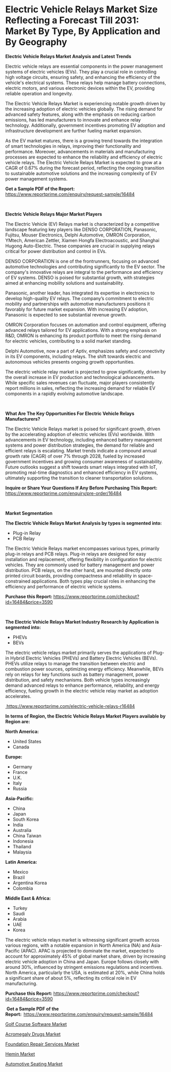 <p><h1>Electric Vehicle Relays Market Size Reflecting a Forecast Till 2031: Market By Type, By Application and By Geography</h1></p><p><strong>Electric Vehicle Relays Market Analysis and Latest Trends</strong></p>
<p><p>Electric vehicle relays are essential components in the power management systems of electric vehicles (EVs). They play a crucial role in controlling high voltage circuits, ensuring safety, and enhancing the efficiency of the vehicle's electrical systems. These relays help manage battery connections, electric motors, and various electronic devices within the EV, providing reliable operation and longevity.</p><p>The Electric Vehicle Relays Market is experiencing notable growth driven by the increasing adoption of electric vehicles globally. The rising demand for advanced safety features, along with the emphasis on reducing carbon emissions, has led manufacturers to innovate and enhance relay technology. Additionally, government incentives promoting EV adoption and infrastructure development are further fueling market expansion.</p><p>As the EV market matures, there is a growing trend towards the integration of smart technologies in relays, improving their functionality and performance. Moreover, advancements in materials and manufacturing processes are expected to enhance the reliability and efficiency of electric vehicle relays. The Electric Vehicle Relays Market is expected to grow at a CAGR of 0.67% during the forecast period, reflecting the ongoing transition to sustainable automotive solutions and the increasing complexity of EV power management systems.</p></p>
<p><strong>Get a Sample PDF of the Report:&nbsp;</strong> <a href="https://www.reportprime.com/enquiry/request-sample/16484?utm_campaign=1094&utm_medium=2&utm_source=Github&utm_content=ia&utm_term=23112024&utm_id=electric-vehicle-relays">https://www.reportprime.com/enquiry/request-sample/16484</a></p>
<p>&nbsp;</p>
<p><strong>Electric Vehicle Relays Major Market Players</strong></p>
<p><p>The Electric Vehicle (EV) Relays market is characterized by a competitive landscape featuring key players like DENSO CORPORATION, Panasonic, Fujitsu, Mouser Electronics, Delphi Automotive, OMRON Corporation, YMtech, American Zettler, Xiamen Hongfa Electroacoustic, and Shanghai Hugong Auto-Electric. These companies are crucial in supplying relays critical for power distribution and control in EVs.</p><p>DENSO CORPORATION is one of the frontrunners, focusing on advanced automotive technologies and contributing significantly to the EV sector. The company's innovative relays are integral to the performance and efficiency of EV systems. DENSO is poised for substantial growth, with strategies aimed at enhancing mobility solutions and sustainability.</p><p>Panasonic, another leader, has integrated its expertise in electronics to develop high-quality EV relays. The company’s commitment to electric mobility and partnerships with automotive manufacturers positions it favorably for future market expansion. With increasing EV adoption, Panasonic is expected to see substantial revenue growth.</p><p>OMRON Corporation focuses on automation and control equipment, offering advanced relays tailored for EV applications. With a strong emphasis on R&D, OMRON is enhancing its product portfolio to meet the rising demand for electric vehicles, contributing to a solid market standing.</p><p>Delphi Automotive, now a part of Aptiv, emphasizes safety and connectivity in its EV components, including relays. The shift towards electric and autonomous vehicles presents ongoing growth opportunities.</p><p>The electric vehicle relay market is projected to grow significantly, driven by the overall increase in EV production and technological advancements. While specific sales revenues can fluctuate, major players consistently report millions in sales, reflecting the increasing demand for reliable EV components in a rapidly evolving automotive landscape.</p></p>
<p>&nbsp;</p>
<p><strong>What Are The Key Opportunities For Electric Vehicle Relays Manufacturers?</strong></p>
<p><p>The Electric Vehicle Relays market is poised for significant growth, driven by the accelerating adoption of electric vehicles (EVs) worldwide. With advancements in EV technology, including enhanced battery management systems and power distribution strategies, the demand for reliable and efficient relays is escalating. Market trends indicate a compound annual growth rate (CAGR) of over 7% through 2028, fueled by increased government incentives and growing consumer awareness of sustainability. Future outlooks suggest a shift towards smart relays integrated with IoT, promoting real-time diagnostics and enhanced efficiency in EV systems, ultimately supporting the transition to cleaner transportation solutions.</p></p>
<p><strong>Inquire or Share Your Questions If Any Before Purchasing This Report:</strong> <a href="https://www.reportprime.com/enquiry/pre-order/16484?utm_campaign=1094&utm_medium=2&utm_source=Github&utm_content=ia&utm_term=23112024&utm_id=electric-vehicle-relays">https://www.reportprime.com/enquiry/pre-order/16484</a></p>
<p>&nbsp;</p>
<p><strong>Market Segmentation</strong></p>
<p><strong>The Electric Vehicle Relays Market Analysis by types is segmented into:</strong></p>
<p><ul><li>Plug-in Relay</li><li>PCB Relay</li></ul></p>
<p><p>The Electric Vehicle Relays market encompasses various types, primarily plug-in relays and PCB relays. Plug-in relays are designed for easy installation and replacement, offering flexibility in configuration for electric vehicles. They are commonly used for battery management and power distribution. PCB relays, on the other hand, are mounted directly onto printed circuit boards, providing compactness and reliability in space-constrained applications. Both types play crucial roles in enhancing the efficiency and performance of electric vehicle systems.</p></p>
<p><strong>Purchase this Report:&nbsp;</strong><a href="https://www.reportprime.com/checkout?id=16484&price=3590&utm_campaign=1094&utm_medium=2&utm_source=Github&utm_content=ia&utm_term=23112024&utm_id=electric-vehicle-relays">https://www.reportprime.com/checkout?id=16484&price=3590</a></p>
<p>&nbsp;</p>
<p><strong>The Electric Vehicle Relays Market Industry Research by Application is segmented into:</strong></p>
<p><ul><li>PHEVs</li><li>BEVs</li></ul></p>
<p><p>The electric vehicle relays market primarily serves the applications of Plug-in Hybrid Electric Vehicles (PHEVs) and Battery Electric Vehicles (BEVs). PHEVs utilize relays to manage the transition between electric and combustion power sources, optimizing energy efficiency. Meanwhile, BEVs rely on relays for key functions such as battery management, power distribution, and safety mechanisms. Both vehicle types increasingly demand advanced relays to enhance performance, reliability, and energy efficiency, fueling growth in the electric vehicle relay market as adoption accelerates.</p></p>
<p><a href="https://www.reportprime.com/electric-vehicle-relays-r16484?utm_campaign=1094&utm_medium=2&utm_source=Github&utm_content=ia&utm_term=23112024&utm_id=electric-vehicle-relays">&nbsp;https://www.reportprime.com/electric-vehicle-relays-r16484</a></p>
<p><strong>In terms of Region, the Electric Vehicle Relays Market Players available by Region are:</strong></p>
<p>
    <p> <strong> North America: </strong>
        <ul>
            <li>United States</li>
            <li>Canada</li>
        </ul>
        </p> 
    <p> <strong> Europe: </strong>
        <ul>
            <li>Germany</li>
            <li>France</li>
            <li>U.K.</li>
            <li>Italy</li>
            <li>Russia</li>
        </ul>
        </p> 
    <p> <strong> Asia-Pacific: </strong>
        <ul>
            <li>China</li>
            <li>Japan</li>
            <li>South Korea</li>
            <li>India</li>
            <li>Australia</li>
            <li>China Taiwan</li>
            <li>Indonesia</li>
            <li>Thailand</li>
            <li>Malaysia</li>
        </ul>
        </p> 
    <p> <strong> Latin America: </strong>
        <ul>
            <li>Mexico</li>
            <li>Brazil</li>
            <li>Argentina Korea</li>
            <li>Colombia</li>
        </ul>
        </p> 
    <p> <strong> Middle East & Africa: </strong>
        <ul>
            <li>Turkey</li>
            <li>Saudi</li>
            <li>Arabia</li>
            <li>UAE</li>
            <li>Korea</li>
        </ul>
    </p>
    </p>
<p><p>The electric vehicle relays market is witnessing significant growth across various regions, with a notable expansion in North America (NA) and Asia-Pacific (APAC). APAC is projected to dominate the market, expected to account for approximately 45% of global market share, driven by increasing electric vehicle adoption in China and Japan. Europe follows closely with around 30%, influenced by stringent emissions regulations and incentives. North America, particularly the USA, is estimated at 20%, while China holds a significant share of about 5%, reflecting its critical role in EV manufacturing.</p></p>
<p><strong>Purchase this Report: </strong><a href="https://www.reportprime.com/checkout?id=16484&price=3590&utm_campaign=1094&utm_medium=2&utm_source=Github&utm_content=ia&utm_term=23112024&utm_id=electric-vehicle-relays">https://www.reportprime.com/checkout?id=16484&price=3590</a></p>
<p>&nbsp;<strong>Get a Sample PDF of the Report:&nbsp;&nbsp;</strong><a href="https://www.reportprime.com/enquiry/request-sample/16484?utm_campaign=1094&utm_medium=2&utm_source=Github&utm_content=ia&utm_term=23112024&utm_id=electric-vehicle-relays">https://www.reportprime.com/enquiry/request-sample/16484</a></p>
<p><strong></strong></p>
<p><p><a href="https://issuu.com/reportprime-2/docs/golf-course-software-market-size-20_8508b9801f0bf8?utm_campaign=1094&utm_medium=2&utm_source=Github&utm_content=ia&utm_term=23112024&utm_id=electric-vehicle-relays">Golf Course Software Market</a></p><p><a href="https://www.linkedin.com/pulse/essential-overview-acromegaly-drugs-market-projected-15-cagr-yojxf?utm_campaign=1094&utm_medium=2&utm_source=Github&utm_content=ia&utm_term=23112024&utm_id=electric-vehicle-relays">Acromegaly Drugs Market</a></p><p><a href="https://issuu.com/reportprime-2/docs/foundation-repair-services-market-s_00020f275dc68b?utm_campaign=1094&utm_medium=2&utm_source=Github&utm_content=ia&utm_term=23112024&utm_id=electric-vehicle-relays">Foundation Repair Services Market</a></p><p><a href="https://www.linkedin.com/pulse/hemin-market-overview-analyzing-trends-projecting-cagr-139-until-2unnf?utm_campaign=1094&utm_medium=2&utm_source=Github&utm_content=ia&utm_term=23112024&utm_id=electric-vehicle-relays">Hemin Market</a></p><p><a href="https://github.com/indrystar/Market-Research-Report-List-5/blob/main/automotive-seating-market.md?utm_campaign=1094&utm_medium=2&utm_source=Github&utm_content=ia&utm_term=23112024&utm_id=electric-vehicle-relays">Automotive Seating Market</a></p></p>